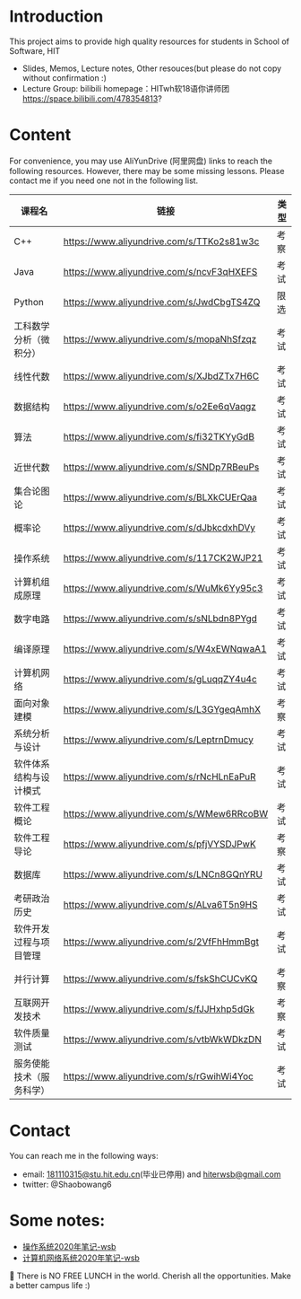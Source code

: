 # Introduction
This project aims to provide high quality resources for students in School of Software, HIT
- Slides, Memos, Lecture notes, Other resouces(but please do not copy without confirmation :) 
- Lecture Group: bilibili homepage：HITwh软18语你讲师团 https://space.bilibili.com/478354813?
# Content
For convenience, you may use AliYunDrive (阿里网盘) links to reach the following resources. However, there may be some missing lessons. Please contact me if you need one not in the following list.

| 课程名                 | 链接                                      | 类型 |
| ---------------------- | ----------------------------------------- | ---- |
| C++                    | https://www.aliyundrive.com/s/TTKo2s81w3c | 考察 |
| Java                   | https://www.aliyundrive.com/s/ncvF3qHXEFS | 考试 |
| Python                 | https://www.aliyundrive.com/s/JwdCbgTS4ZQ | 限选 |
| 工科数学分析（微积分） | https://www.aliyundrive.com/s/mopaNhSfzqz | 考试 |
| 线性代数               | https://www.aliyundrive.com/s/XJbdZTx7H6C | 考试 |
| 数据结构               | https://www.aliyundrive.com/s/o2Ee6qVaqgz | 考试 |
| 算法                   | https://www.aliyundrive.com/s/fi32TKYyGdB | 考试 |
| 近世代数               | https://www.aliyundrive.com/s/SNDp7RBeuPs | 考试 |
| 集合论图论             | https://www.aliyundrive.com/s/BLXkCUErQaa | 考试 |
| 概率论                 | https://www.aliyundrive.com/s/dJbkcdxhDVy | 考试 |
| 操作系统               | https://www.aliyundrive.com/s/117CK2WJP21 | 考试 |
| 计算机组成原理         | https://www.aliyundrive.com/s/WuMk6Yy95c3 | 考试 |
| 数字电路               | https://www.aliyundrive.com/s/sNLbdn8PYgd | 考试 |
| 编译原理               | https://www.aliyundrive.com/s/W4xEWNqwaA1 | 考试 |
| 计算机网络             | https://www.aliyundrive.com/s/gLuqqZY4u4c | 考试 |
| 面向对象建模           | https://www.aliyundrive.com/s/L3GYgeqAmhX | 考察 |
| 系统分析与设计         | https://www.aliyundrive.com/s/LeptrnDmucy | 考试 |
| 软件体系结构与设计模式 | https://www.aliyundrive.com/s/rNcHLnEaPuR | 考试 |
| 软件工程概论           | https://www.aliyundrive.com/s/WMew6RRcoBW | 考试 |
| 软件工程导论           | https://www.aliyundrive.com/s/pfjVYSDJPwK | 考察 |
| 数据库                 | https://www.aliyundrive.com/s/LNCn8GQnYRU | 考试 |
| 考研政治历史           | https://www.aliyundrive.com/s/ALva6T5n9HS | 考试 |
| 软件开发过程与项目管理 | https://www.aliyundrive.com/s/2VfFhHmmBgt | 考试 |
| 并行计算               | https://www.aliyundrive.com/s/fskShCUCvKQ | 考察 |
| 互联网开发技术         | https://www.aliyundrive.com/s/fJJHxhp5dGk | 考察 |
| 软件质量测试           | https://www.aliyundrive.com/s/vtbWkWDkzDN | 考试 |
| 服务使能技术（服务科学） | https://www.aliyundrive.com/s/rGwihWi4Yoc | 考试 |
# Contact
You can reach me in the following ways:
- email: 181110315@stu.hit.edu.cn(毕业已停用) and hiterwsb@gmail.com
- twitter: @Shaobowang6
# Some notes:
- [操作系统2020年笔记-wsb](https://gszfwsb.github.io/files/os/os.html)
- [计算机网络系统2020年笔记-wsb](https://gszfwsb.github.io/files/cn/cn.html)

🍎 There is NO FREE LUNCH in the world. Cherish all the opportunities. Make a better campus life :)
